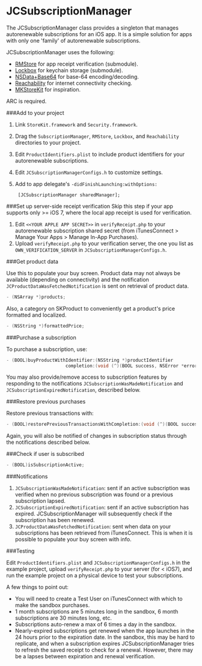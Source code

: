 JCSubscriptionManager
=====================

The JCSubscriptionManager class provides a singleton that manages autorenewable subscriptions for an iOS app. It is a simple solution for apps with only one 'family' of autorenewable subscriptions. 

JCSubscriptionManager uses the following:
* [RMStore](https://github.com/robotmedia/RMStore) for app receipt verification (submodule).
* [Lockbox](https://github.com/granoff/Lockbox) for keychain storage (submodule).
* [NSData+Base64](http://www.cocoawithlove.com/2009/06/base64-encoding-options-on-mac-and.html) for base-64 encoding/decoding.
* [Reachability](https://developer.apple.com/library/ios/samplecode/Reachability/Introduction/Intro.html) for internet connectivity checking.
* [MKStoreKit](https://github.com/MugunthKumar/MKStoreKit) for inspiration.

ARC is required.

###Add to your project
1. Link `StoreKit.framework` and `Security.framework`.
2. Drag the `SubscriptionManager`, `RMStore`, `Lockbox`, and `Reachability` directories to your project.
3. Edit `ProductIdentifiers.plist` to include product identifiers for your autorenewable subscriptions.
4. Edit `JCSubscriptionManagerConfigs.h` to customize settings.
5. Add to app delegate's `-didFinishLaunching:withOptions:`
                      
        [JCSubscriptionManager sharedManager];

###Set up server-side receipt verification
Skip this step if your app supports only >= iOS 7, where the local app receipt is used for verification.

1. Edit `<<YOUR APPLE APP SECRET>>` in `verifyReceipt.php` to your autorenewable subscription shared secret (from iTunesConnect > Manage Your Apps > Manage In-App Purchases).
2. Upload `verifyReceipt.php` to your verification server, the one you list as `OWN_VERIFICATION_SERVER` in `JCSubscriptionManagerConfigs.h`.

###Get product data

Use this to populate your buy screen. Product data may not always be available (depending on connectivity) and the notification `JCProductDataWasFetchedNotification` is sent on retrieval of product data.

```objective-c
- (NSArray *)products;
```

Also, a category on SKProduct to conveniently get a product's price formatted and localized.

```objective-c
- (NSString *)formattedPrice;
```

###Purchase a subscription

To purchase a subscription, use:

```objective-c
- (BOOL)buyProductWithIdentifier:(NSString *)productIdentifier
                      completion:(void (^)(BOOL success, NSError *error))completion;]
```

You may also provide/remove access to subscription features by responding to the notifications `JCSubscriptionWasMadeNotification` and `JCSubscriptionExpiredNotification`, described below.

###Restore previous purchases

Restore previous transactions with:

```objective-c
- (BOOL)restorePreviousTransactionsWithCompletion:(void (^)(BOOL success, NSError *error))completion;
```

Again, you will also be notified of changes in subscription status through the notifications described below.

###Check if user is subscribed

```objective-c
- (BOOL)isSubscriptionActive;
```

###Notifications

1. `JCSubscriptionWasMadeNotification`: sent if an active subscription was verified when no previous subscription was found or a previous subscription lapsed.
2. `JCSubscriptionExpiredNotification`: sent if an active subscription has expired. JCSubscriptionManager will subsequently check if the subscription has been renewed.
3. `JCProductDataWasFetchedNotification`: sent when data on your subscriptions has been retrieved from iTunesConnect. This is when it is possible to populate your buy screen with info.

###Testing

Edit `ProductIdentifiers.plist` and `JCSubscriptionManagerConfigs.h` in the example project, upload `verifyReceipt.php` to your server (for < iOS7), and run the example project on a physical device to test your subscriptions.

A few things to point out:
* You will need to create a Test User on iTunesConnect with which to make the sandbox purchases.
* 1 month subscriptions are 5 minutes long in the sandbox, 6 month subscriptions are 30 minutes long, etc.
* Subscriptions auto-renew a max of 6 times a day in the sandbox.
* Nearly-expired subscriptions get renewed when the app launches in the 24 hours prior to the expiration date. In the sandbox, this may be hard to replicate, and when a subscription expires JCSubscriptionManager tries to refresh the saved receipt to check for a renewal. However, there may be a lapses between expiration and renewal verification.



